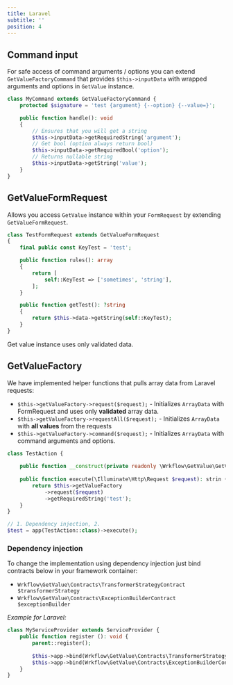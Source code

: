```yaml
---
title: Laravel
subtitle: ''
position: 4
---
```


## Command input

For safe access of command arguments / options you can extend `GetValueFactoryCommand` that provides `$this->inputData`
with wrapped arguments and options in `GetValue` instance.

```php
class MyCommand extends GetValueFactoryCommand {
    protected $signature = 'test {argument} {--option} {--value=}';

    public function handle(): void
    {
        // Ensures that you will get a string 
        $this->inputData->getRequiredString('argument');
        // Get bool (option always return bool)
        $this->inputData->getRequiredBool('option');
        // Returns nullable string
        $this->inputData->getString('value');
    }
}
```

## GetValueFormRequest

Allows you access `GetValue` instance within your `FormRequest` by extending `GetValueFormRequest`.

```php
class TestFormRequest extends GetValueFormRequest
{
    final public const KeyTest = 'test';

    public function rules(): array
    {
        return [
            self::KeyTest => ['sometimes', 'string'],
        ];
    }

    public function getTest(): ?string
    {
        return $this->data->getString(self::KeyTest);
    }
}
```

Get value instance uses only validated data.

## GetValueFactory

We have implemented helper functions that pulls array data from Laravel requests:

- `$this->getValueFactory->request($request);` - Initializes `ArrayData` with FormRequest and uses only **validated**
  array data.
- `$this->getValueFactory->requestAll($request);` - Initializes `ArrayData` with **all values** from the requests
- `$this->getValueFactory->command($request);` - Initializes `ArrayData` with command arguments and options.

```php
class TestAction {
       
    public function __construct(private readonly \Wrkflow\GetValue\GetValueFactory $getValueFactory) {}
    
    public function execute(\Illuminate\Http\Request $request): strin {
        return $this->getValueFactory
            ->request($request)
            ->getRequiredString('test');
    }
}

// 1. Dependency injection, 2. 
$test = app(TestAction::class)->execute();
```

### Dependency injection

To change the implementation using dependency injection just bind contracts below in your framework container:

- `Wrkflow\GetValue\Contracts\TransformerStrategyContract $transformerStrategy`
- `Wrkflow\GetValue\Contracts\ExceptionBuilderContract $exceptionBuilder`

*Example for Laravel:*

```php
class MyServiceProvider extends ServiceProvider {
    public function register (): void {
        parent::register();
        
        $this->app->bind(Wrkflow\GetValue\Contracts\TransformerStrategyContract::class, MyTransformerStrategy::class);
        $this->app->bind(Wrkflow\GetValue\Contracts\ExceptionBuilderContract::class, MyExceptionBuilder::class);
    }
}
```
